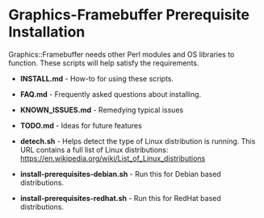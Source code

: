 # Graphics-Framebuffer Prerequisite Installation

Graphics::Framebuffer needs other Perl modules and OS libraries to function.  These scripts will help satisfy the requirements.

* **INSTALL.md** - How-to for using these scripts.

* **FAQ.md** - Frequently asked questions about installing.

* **KNOWN_ISSUES.md** - Remedying typical issues

* **TODO.md** - Ideas for future features

* **detech.sh** - Helps detect the type of Linux distribution is running.  This URL contains a full list of Linux distributions:  https://en.wikipedia.org/wiki/List_of_Linux_distributions

* **install-prerequisites-debian.sh** - Run this for Debian based distributions.

* **install-prerequisites-redhat.sh** - Run this for RedHat based distributions.
